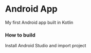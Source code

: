 # Android App
My first Android app built in Kotlin

### How to build
Install Android Studio and import project
